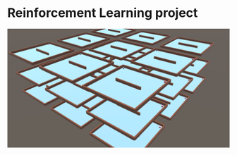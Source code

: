 # Reinforcement Learning project
![Mazes](https://github.com/kasanari/ml-unity-project/blob/master/ballsandmazes.png)
